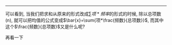 ---
可以看到, 当我们把求和从原来的形式改成$\sum{项*频率}$的形式的时候, 除以总项数(n), 就可以把均值的公式变成$\bar{x}=\sum{项*\frac{频数}{总项数}}$, 而其中这个$\frac{频数}{总项数}$又是什么呢?

再看一下